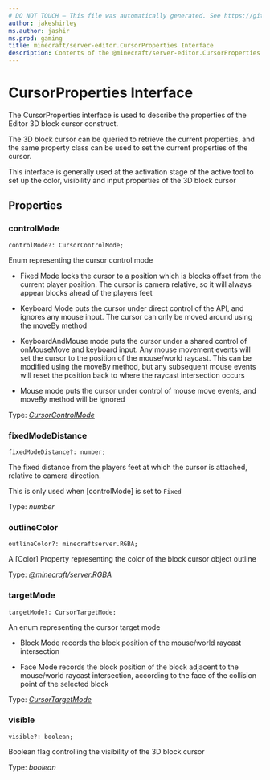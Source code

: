 ```yaml
---
# DO NOT TOUCH — This file was automatically generated. See https://github.com/mojang/minecraftapidocsgenerator to modify descriptions, examples, etc.
author: jakeshirley
ms.author: jashir
ms.prod: gaming
title: minecraft/server-editor.CursorProperties Interface
description: Contents of the @minecraft/server-editor.CursorProperties class.
---
```

# CursorProperties Interface

The CursorProperties interface is used to describe the properties of the Editor 3D block cursor construct.

The 3D block cursor can be queried to retrieve the current properties, and the same property class can be used to set the current properties of the cursor.

This interface is generally used at the activation stage of the active tool to set up the color, visibility and input properties of the 3D block cursor

## Properties

### **controlMode**
`controlMode?: CursorControlMode;`

Enum representing the cursor control mode

- Fixed Mode locks the cursor to a position which is <X> blocks offset from the current player position. The cursor is camera relative, so it will always appear <X> blocks ahead of the players feet

- Keyboard Mode puts the cursor under direct control of the API, and ignores any mouse input.  The cursor can only be moved around using the moveBy method

- KeyboardAndMouse mode puts the cursor under a shared control of onMouseMove and keyboard input.  Any mouse movement events will set the cursor to the position of the mouse/world raycast.  This can be modified using the moveBy method, but any subsequent mouse events will reset the position back to where the raycast intersection occurs

- Mouse mode puts the cursor under control of mouse move events, and moveBy method will be ignored



Type: [*CursorControlMode*](CursorControlMode.md)

### **fixedModeDistance**
`fixedModeDistance?: number;`

The fixed distance from the players feet at which the cursor is attached, relative to camera direction.

This is only used when [controlMode] is set to `Fixed`

Type: *number*

### **outlineColor**
`outlineColor?: minecraftserver.RGBA;`

A [Color] Property representing the color of the block cursor object outline

Type: [*@minecraft/server.RGBA*](../../minecraft/server/RGBA.md)

### **targetMode**
`targetMode?: CursorTargetMode;`

An enum representing the cursor target mode

- Block Mode records the block position of the mouse/world raycast intersection

- Face Mode records the block position of the block adjacent to the mouse/world raycast intersection, according to the face of the collision point of the selected block

Type: [*CursorTargetMode*](CursorTargetMode.md)

### **visible**
`visible?: boolean;`

Boolean flag controlling the visibility of the 3D block cursor

Type: *boolean*
